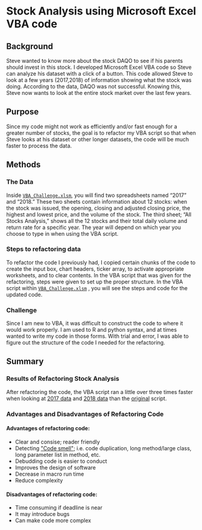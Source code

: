 # Stock Analysis using Microsoft Excel VBA code
## Background
Steve wanted to know more about the stock DAQO to see if his parents should invest in this stock. I developed Microsoft Excel VBA code so Steve can analyze his dataset with a click of a button. This code allowed Steve to look at a few years (2017,2018) of information showing what the stock was doing. According to the data, DAQO was not successful. Knowing this, Steve now wants to look at the entire stock market over the last few years. 
## Purpose 
Since my code might not work as efficiently and/or fast enough for a greater number of stocks, the goal is to refactor my VBA script so that when Steve looks at his dataset or other longer datasets, the code will be much faster to process the data.  
## Methods
### The Data
Inside [`VBA_Challenge.xlsm`](https://github.com/Ariannatopbjerg/stock-analysis/blob/main/VBA_Challenge.xlsm), you will find two spreadsheets named “2017” and “2018.” These two sheets contain information about 12 stocks: when the stock was issued, the opening, closing and adjusted closing price, the highest and lowest price, and the volume of the stock. The third sheet; “All Stocks Analysis,” shows all the 12 stocks and their total daily volume and return rate for a specific year. The year will depend on which year you choose to type in when using the VBA script. 
### Steps to refactoring data 
To refactor the code I previously had, I copied certain chunks of the code to create the input box, chart headers, ticker array, to activate appropriate worksheets, and to clear contents. In the VBA script that was given for the refactoring, steps were given to set up the proper structure. In the VBA script within [`VBA_Challenge.xlsm`](https://github.com/Ariannatopbjerg/stock-analysis/blob/main/VBA_Challenge.xlsm) , you will see the steps and code for the updated code.
### Challenge
Since I am new to VBA, it was difficult to construct the code to where it would work properly. I am used to R and python syntax, and at times wanted to write my code in those forms. With trial and error, I was able to figure out the structure of the code I needed for the refactoring.
## Summary
### Results of Refactoring Stock Analysis
After refactoring the code, the VBA script ran a little over three times faster when looking at [2017 data](https://github.com/Ariannatopbjerg/stock-analysis/blob/main/Resources/VBA_Challenge_2017.png) and [2018 data](https://github.com/Ariannatopbjerg/stock-analysis/blob/main/Resources/VBA_Challenge_2018.PNG) than the [original](https://github.com/Ariannatopbjerg/stock-analysis/blob/main/Resources/Oldcode_2017.PNG) script. 
### Advantages and Disadvantages of Refactoring Code
#### Advantages of refactoring code: 
- Clear and consise; reader friendly
- Detecting ["Code smell"](https://www.c-sharpcorner.com/article/pros-and-cons-of-code-refactoring/); i.e. code duplication, long method/large class, long parameter list in method, etc.
- Debudding code is easier to conduct
- Improves the design of software
- Decrease in macro run time
- Reduce complexity
#### Disadvantages of refactoring code:
- Time consuming if deadline is near
- It may introduce bugs
- Can make code more complex
